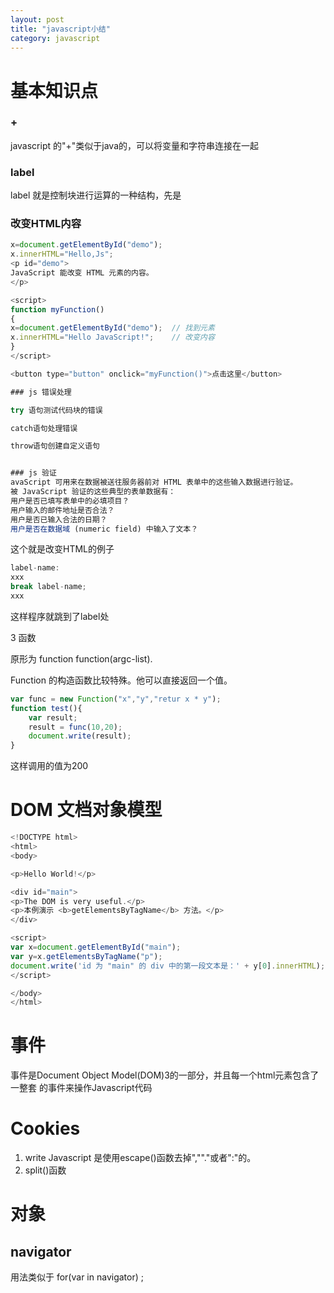 ```yaml
---
layout: post
title: "javascript小结"
category: javascript
---
```


# 基本知识点

### + 
javascript 的"+"类似于java的，可以将变量和字符串连接在一起

### label
label 就是控制块进行运算的一种结构，先是

### 改变HTML内容
```javascript
x=document.getElementById("demo");
x.innerHTML="Hello,Js";
<p id="demo">
JavaScript 能改变 HTML 元素的内容。
</p>

<script>
function myFunction()
{
x=document.getElementById("demo");  // 找到元素
x.innerHTML="Hello JavaScript!";    // 改变内容
}
</script>

<button type="button" onclick="myFunction()">点击这里</button>

### js 错误处理

try 语句测试代码块的错误

catch语句处理错误

throw语句创建自定义语句


### js 验证
avaScript 可用来在数据被送往服务器前对 HTML 表单中的这些输入数据进行验证。
被 JavaScript 验证的这些典型的表单数据有：
用户是否已填写表单中的必填项目？
用户输入的邮件地址是否合法？
用户是否已输入合法的日期？
用户是否在数据域 (numeric field) 中输入了文本？

```
这个就是改变HTML的例子

```javascript
label-name:
xxx
break label-name;
xxx
```
这样程序就跳到了label处

3 函数

原形为 function function(argc-list).

Function 的构造函数比较特殊。他可以直接返回一个值。

```javascript
var func = new Function("x","y","retur x * y");
function test(){
	var result;
	result = func(10,20);
	document.write(result);
}
```
这样调用的值为200

# DOM 文档对象模型

```js
<!DOCTYPE html>
<html>
<body>

<p>Hello World!</p>

<div id="main">
<p>The DOM is very useful.</p>
<p>本例演示 <b>getElementsByTagName</b> 方法。</p>
</div>

<script>
var x=document.getElementById("main");
var y=x.getElementsByTagName("p");
document.write('id 为 "main" 的 div 中的第一段文本是：' + y[0].innerHTML);
</script>

</body>
</html>
```


# 事件
事件是Document Object Model(DOM)3的一部分，并且每一个html元素包含了一整套
的事件来操作Javascript代码

# Cookies
1. write Javascript 是使用escape()函数去掉",""."或者":"的。
2.	split()函数

# 对象
 

## navigator

用法类似于 for(var in navigator) ;


